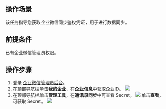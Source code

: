 ## 操作场景

该任务指导您获取企业微信同步鉴权凭证，用于进行数据同步。

## 前提条件

已有企业微信管理员权限。

## 操作步骤

1. 登录 [企业微信管理员后台](https://work.weixin.qq.com/wework_admin/frame)。
2. 在顶部导航栏单击**我的企业**，在**企业信息**中获取企业ID。
![](https://qcloudimg.tencent-cloud.cn/raw/a1795e89d09c85523007550ea065725e.png)
3. 在顶部导航栏单击**管理工具**，在**通讯录同步**中可查看 Secret。
![](https://qcloudimg.tencent-cloud.cn/raw/47a8b21d49d4d1cf8f6427060272ba8b.png)
单击**查看**，可获取 Secret。 
![](https://qcloudimg.tencent-cloud.cn/raw/41b6c092192a3bc0267802fdbaa5333e.png)
